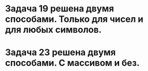# Задача 19 решена двумя способами. Только для чисел и для любых символов.

# Задача 23 решена двумя способами. С массивом и без.